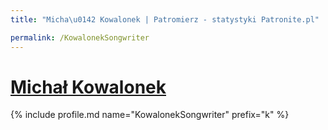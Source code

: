 ```yaml
---
title: "Micha\u0142 Kowalonek | Patromierz - statystyki Patronite.pl"

permalink: /KowalonekSongwriter
---
```


# [Michał Kowalonek](https://patronite.pl/KowalonekSongwriter)

{% include profile.md name="KowalonekSongwriter" prefix="k" %}
